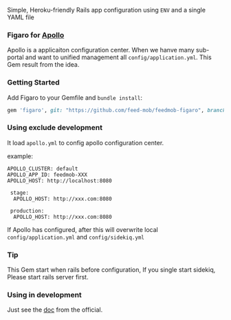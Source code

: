 Simple, Heroku-friendly Rails app configuration using `ENV` and a single YAML file

### Figaro for [Apollo](https://github.com/ctripcorp/apollo)

Apollo is a applicaiton configuration center. When we hanve many sub-portal and
want to unified management all `config/application.yml`. This Gem result from the
idea.

### Getting Started

Add Figaro to your Gemfile and `bundle install`:

```ruby
gem 'figaro', git: "https://github.com/feed-mob/feedmob-figaro", branch: 'master'
```

### Using exclude development

It load ```apollo.yml``` to config apollo configuration center.

example:

```
APOLLO_CLUSTER: default
APOLLO_APP_ID: feedmob-XXX
APOLLO_HOST: http://localhost:8080

 stage:
  APOLLO_HOST: http://xxx.com:8080

 production:
  APOLLO_HOST: http://xxx.com:8080

```

If Apollo has configured, after this will overwrite local `config/application.yml` and `config/sidekiq.yml`

### Tip
This Gem start when rails before configuration,
If you single start sidekiq, Please start rails server first.

### Using in development

Just see the [doc](https://github.com/laserlemon/figaro) from the official.
